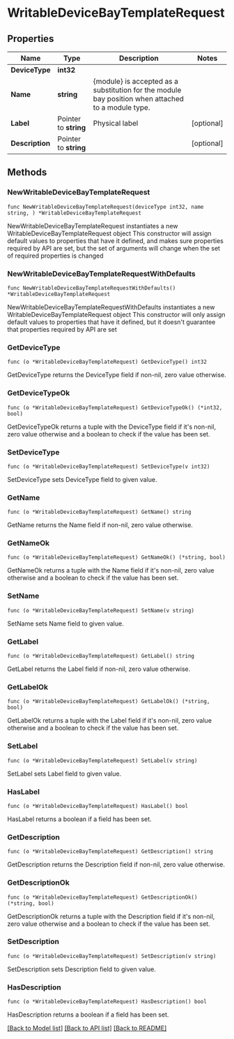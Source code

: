 # WritableDeviceBayTemplateRequest

## Properties

Name | Type | Description | Notes
------------ | ------------- | ------------- | -------------
**DeviceType** | **int32** |  | 
**Name** | **string** | {module} is accepted as a substitution for the module bay position when attached to a module type. | 
**Label** | Pointer to **string** | Physical label | [optional] 
**Description** | Pointer to **string** |  | [optional] 

## Methods

### NewWritableDeviceBayTemplateRequest

`func NewWritableDeviceBayTemplateRequest(deviceType int32, name string, ) *WritableDeviceBayTemplateRequest`

NewWritableDeviceBayTemplateRequest instantiates a new WritableDeviceBayTemplateRequest object
This constructor will assign default values to properties that have it defined,
and makes sure properties required by API are set, but the set of arguments
will change when the set of required properties is changed

### NewWritableDeviceBayTemplateRequestWithDefaults

`func NewWritableDeviceBayTemplateRequestWithDefaults() *WritableDeviceBayTemplateRequest`

NewWritableDeviceBayTemplateRequestWithDefaults instantiates a new WritableDeviceBayTemplateRequest object
This constructor will only assign default values to properties that have it defined,
but it doesn't guarantee that properties required by API are set

### GetDeviceType

`func (o *WritableDeviceBayTemplateRequest) GetDeviceType() int32`

GetDeviceType returns the DeviceType field if non-nil, zero value otherwise.

### GetDeviceTypeOk

`func (o *WritableDeviceBayTemplateRequest) GetDeviceTypeOk() (*int32, bool)`

GetDeviceTypeOk returns a tuple with the DeviceType field if it's non-nil, zero value otherwise
and a boolean to check if the value has been set.

### SetDeviceType

`func (o *WritableDeviceBayTemplateRequest) SetDeviceType(v int32)`

SetDeviceType sets DeviceType field to given value.


### GetName

`func (o *WritableDeviceBayTemplateRequest) GetName() string`

GetName returns the Name field if non-nil, zero value otherwise.

### GetNameOk

`func (o *WritableDeviceBayTemplateRequest) GetNameOk() (*string, bool)`

GetNameOk returns a tuple with the Name field if it's non-nil, zero value otherwise
and a boolean to check if the value has been set.

### SetName

`func (o *WritableDeviceBayTemplateRequest) SetName(v string)`

SetName sets Name field to given value.


### GetLabel

`func (o *WritableDeviceBayTemplateRequest) GetLabel() string`

GetLabel returns the Label field if non-nil, zero value otherwise.

### GetLabelOk

`func (o *WritableDeviceBayTemplateRequest) GetLabelOk() (*string, bool)`

GetLabelOk returns a tuple with the Label field if it's non-nil, zero value otherwise
and a boolean to check if the value has been set.

### SetLabel

`func (o *WritableDeviceBayTemplateRequest) SetLabel(v string)`

SetLabel sets Label field to given value.

### HasLabel

`func (o *WritableDeviceBayTemplateRequest) HasLabel() bool`

HasLabel returns a boolean if a field has been set.

### GetDescription

`func (o *WritableDeviceBayTemplateRequest) GetDescription() string`

GetDescription returns the Description field if non-nil, zero value otherwise.

### GetDescriptionOk

`func (o *WritableDeviceBayTemplateRequest) GetDescriptionOk() (*string, bool)`

GetDescriptionOk returns a tuple with the Description field if it's non-nil, zero value otherwise
and a boolean to check if the value has been set.

### SetDescription

`func (o *WritableDeviceBayTemplateRequest) SetDescription(v string)`

SetDescription sets Description field to given value.

### HasDescription

`func (o *WritableDeviceBayTemplateRequest) HasDescription() bool`

HasDescription returns a boolean if a field has been set.


[[Back to Model list]](../README.md#documentation-for-models) [[Back to API list]](../README.md#documentation-for-api-endpoints) [[Back to README]](../README.md)


